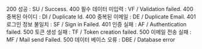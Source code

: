 200 성공 : SU / Success.
400 필수 데이터 미입력 : VF / Validation failed.
400 중복된 아이디 : DI / Duplicate Id.
400 중복된 이메일 : DE / Duplicate Email.
401 로그인 정보 불일치 : SF / Sign in Failed.
401 인증 실패 : AF / Authentication failed.
500 토큰 생성 실패 : TF / Token creation failed.
500 이메일 전송 실패 : MF / Mail send Failed.
500 데이터 베이스 오류 : DBE / Database error
